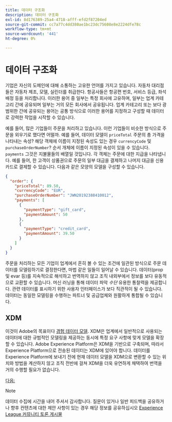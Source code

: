 ```yaml
---
title: 데이터 구조화
description: 데이터 구조화
exl-id: 8d176389-25a4-4718-afff-efd2f87204ed
source-git-commit: cc7a77c4dd380ae1bc23dc75608e8e2224dfe78c
workflow-type: tm+mt
source-wordcount: '441'
ht-degree: 0%

---
```


# 데이터 구조화

기업은 자신의 도메인에 대해 소통하는 고유한 언어를 가지고 있습니다. 자동차 대리점들은 자동차 제조, 모델, 실린더를 취급한다. 항공사들은 항공편 번호, 서비스 등급, 좌석 배정 등을 처리합니다. 이러한 용어 중 일부는 특정 회사에 고유하며, 일부는 업계 카테고리 간에 공유되며 일부는 거의 모든 회사에서 공유됩니다. 업계 카테고리 또는 보다 광범위한 간에 공유되는 용어는 공통 방식으로 이러한 용어를 지정하고 구성할 때 데이터로 강력한 작업을 시작할 수 있습니다.

예를 들어, 많은 기업들이 주문을 처리하고 있습니다. 이런 기업들이 비슷한 방식으로 주문을 외우기로 했다면 어떨까. 예를 들어, 데이터 모델이 `priceTotal` 주문의 총 가격을 나타내는 속성? 해당 객체에 이름이 지정된 속성도 있는 경우 `currencyCode` 및 `purchaseOrderNumber`? 순서 개체에 이름이 지정된 속성이 있을 수 있습니다. `payments` 그것은 지불물들의 배열일 것입니다. 각 객체는 주문에 대한 지급을 나타냅니다. 예를 들어, 한 고객이 상품권으로 주문의 일부 대금을 결제하고 나머지 대금을 신용 카드로 결제할 수 있습니다. 다음과 같은 모양의 모델을 구성할 수 있습니다.

```json
{
  "order": {
    "priceTotal": 89.50,
    "currencyCode": "EUR",
    "purchaseOrderNumber": "JWN20192388410012",
    "payments": [
      {
        "paymentType": "gift_card",
        "paymentAmount": 50
      },
      {
        "paymentType": "credit_card",
        "paymentAmount": 39.50
      }
    ]
  }
}
```

주문을 처리하는 모든 기업이 업계에서 흔히 볼 수 있는 조건에 일관된 방식으로 주문 데이터를 모델링하기로 결정한다면, 마법 같은 일들이 일어날 수 있습니다. 데이터(prop 및 evar 등)를 지속적으로 해석하고 번역하지 않고 조직 내외부에서 정보를 보다 유동적으로 교환할 수 있습니다. 머신 러닝을 통해 데이터 파악 _수단_ 유용한 통찰력을 제공합니다. 관련 데이터를 표시하기 위한 사용자 인터페이스가 보다 직관적이 될 수 있습니다. 데이터는 동일한 모델링을 수행하는 파트너 및 공급업체와 원활하게 통합될 수 있습니다.

## XDM

이것이 Adobe의 목표이다 [경험 데이터 모델](https://business.adobe.com/products/experience-platform/experience-data-model.html). XDM은 업계에서 일반적으로 사용되는 데이터에 대한 규범적인 모델링을 제공하는 동시에 특정 요구 사항에 맞게 모델을 확장할 수 있습니다. Adobe Experience Platform은 XDM을 기반으로 구축되며, 따라서 Experience Platform으로 전송된 데이터는 XDM에 있어야 합니다. 데이터를 Experience Platform에 보내기 전에 현재 데이터 모델을 XDM으로 변환할 수 있는 위치와 방법을 계산하지 않고 조직 전반에 걸쳐 XDM을 더욱 유연하게 채택하여 번역을 거의 수행할 필요가 없습니다.

[다음: ](configure-the-server/create-a-schema.md)

>[!NOTE]
>
>데이터 수집에 시간을 내어 주셔서 감사합니다. 질문이 있거나 일반 피드백을 공유하거나 향후 컨텐츠에 대한 제안 사항이 있는 경우 해당 정보를 공유하십시오 [Experience League 커뮤니티 토론 게시물](https://experienceleaguecommunities.adobe.com/t5/adobe-experience-platform-launch/tutorial-discussion-use-adobe-experience-platform-data/m-p/543877)
